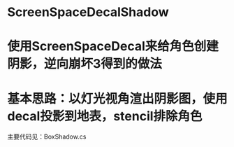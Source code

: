 # ScreenSpaceDecalShadow
# 使用ScreenSpaceDecal来给角色创建阴影，逆向崩坏3得到的做法
# 基本思路：以灯光视角渲出阴影图，使用decal投影到地表，stencil排除角色
主要代码见：BoxShadow.cs
